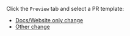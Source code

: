 Click the `Preview` tab and select a PR template:

- [Docs/Website only change](?expand=1&template=docs_website_pr.md&assignees=deanwampler&title=Docs&labels=documentation)
- [Other change](?expand=1&template=general_code_pr.md&assignees=deanwampler)

[//]: # (Dumb that we have to do this hack, see https://github.com/orgs/community/discussions/4620 for progress on github fixing this)